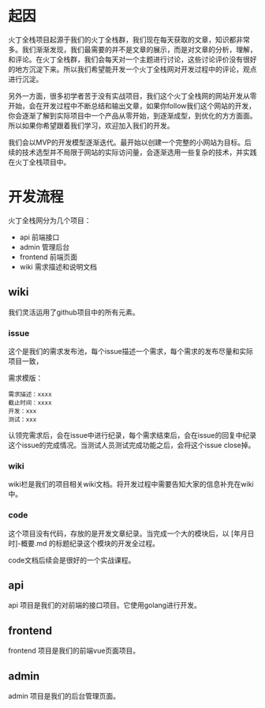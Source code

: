 # 起因

火丁全栈项目起源于我们的火丁全栈群，我们现在每天获取的文章，知识都非常多。我们渐渐发现，我们最需要的并不是文章的展示，而是对文章的分析，理解，和评论。在火丁全栈群，我们会每天对一个主题进行讨论，这些讨论评价没有很好的地方沉淀下来。所以我们希望能开发一个火丁全栈网对开发过程中的评论，观点进行沉淀。

另外一方面，很多初学者苦于没有实战项目，我们这个火丁全栈网的网站开发从零开始，会在开发过程中不断总结和输出文章，如果你follow我们这个网站的开发，你会逐渐了解到实际项目中一个产品从零开始，到逐渐成型，到优化的方方面面。所以如果你希望跟着我们学习，欢迎加入我们的开发。

我们会以MVP的开发模型逐渐迭代。最开始以创建一个完整的小网站为目标。后续的技术选型并不局限于网站的实际访问量，会逐渐选用一些复杂的技术，并实践在火丁全栈项目中。

# 开发流程

火丁全栈网分为几个项目： 

* api 前端接口
* admin 管理后台
* frontend 前端页面
* wiki 需求描述和说明文档

## wiki

我们灵活运用了github项目中的所有元素。

### issue

这个是我们的需求发布池，每个issue描述一个需求，每个需求的发布尽量和实际项目一致，

需求模版：
```
需求描述：xxxx
截止时间：xxxx
开发：xxx
测试：xxx
```
认领完需求后，会在issue中进行纪录，每个需求结束后，会在issue的回复中纪录这个issue的完成情况。当测试人员测试完成功能之后，会将这个issue close掉。

### wiki

wiki栏是我们的项目相关wiki文档。将开发过程中需要告知大家的信息补充在wiki中。

### code

这个项目没有代码，存放的是开发文章纪录。当完成一个大的模块后，以 [年月日时]-概要.md 的标题纪录这个模块的开发全过程。

code文档后续会是很好的一个实战课程。

## api

api 项目是我们的对前端的接口项目。它使用golang进行开发。

## frontend

frontend 项目是我们的前端vue页面项目。

## admin

admin 项目是我们的后台管理页面。
